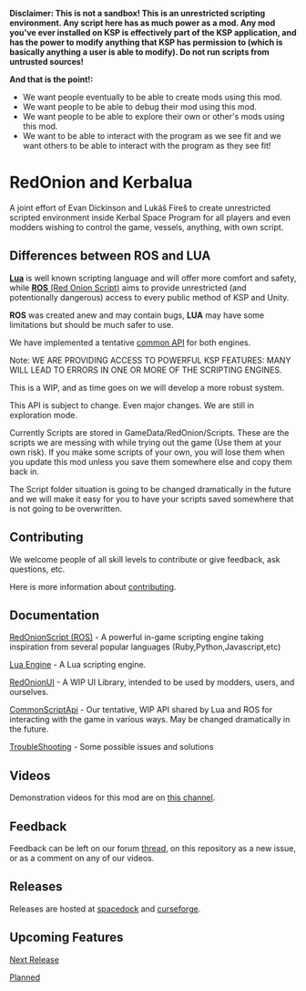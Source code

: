 **Disclaimer: This is not a sandbox! This is an unrestricted scripting environment. Any script here has as much power as a mod. Any mod you've ever installed on KSP is effectively part of the KSP application, and has the power to modify anything that KSP has permission to (which is basically anything a user is able to modify). Do not run scripts from untrusted sources!**

**And that is the point!:**

- We want people eventually to be able to create mods using this mod.
- We want people to be able to debug their mod using this mod.
- We want people to be able to explore their own or other's mods using this mod.
- We want to be able to interact with the program as we see fit and we want others to be able to interact with the program as they see fit!

# RedOnion and Kerbalua

A joint effort of Evan Dickinson and Lukáš Fireš to create
unrestricted scripted environment inside Kerbal Space Program
for all players and even modders wishing to control the game,
vessels, anything, with own script.
 
## Differences between ROS and LUA

[**Lua**](https://github.com/evandisoft/RedOnion/blob/master/Kerbalua/README.md)
is well known scripting language
and will offer more comfort and safety, while
[**ROS** (Red Onion Script)](https://github.com/evandisoft/RedOnion/blob/master/RedOnion.Script/README.md)
aims to provide unrestricted (and potentionally dangerous)
access to every public method of KSP and Unity.

**ROS** was created anew and may contain bugs,
**LUA** may have some limitations
but should be much safer to use.

We have implemented a tentative [common API](https://github.com/evandisoft/RedOnion/blob/master/CommonScriptApi.md) for both engines.

Note:
WE ARE PROVIDING ACCESS TO POWERFUL KSP FEATURES:
MANY WILL LEAD TO ERRORS IN ONE OR MORE OF THE SCRIPTING ENGINES.

This is a WIP, and as time goes on we will develop a more robust system.

This API is subject to change. Even major changes. We are still in exploration mode.

Currently Scripts are stored in GameData/RedOnion/Scripts. These are the scripts we are messing with while trying out the game (Use them at your own risk). If you make some scripts of your own, you will lose them when you update this mod unless you save them somewhere else and copy them back in.

The Script folder situation is going to be changed dramatically in the future and we will make it easy for you to have your scripts saved somewhere that is not going to be overwritten.

## Contributing
We welcome people of all skill levels to contribute or give feedback, ask questions, etc.

Here is more information about [contributing](https://github.com/evandisoft/RedOnion/blob/master/Contributing.md).

## Documentation

[RedOnionScript (ROS)](https://github.com/evandisoft/RedOnion/blob/master/RedOnion.Script/README.md) - A powerful in-game scripting engine taking inspiration from several popular languages (Ruby,Python,Javascript,etc)

[Lua Engine](https://github.com/evandisoft/RedOnion/blob/master/Kerbalua/README.md) - A Lua scripting engine.

[RedOnionUI](https://github.com/evandisoft/RedOnion/blob/master/RedOnion.UI/README.md) - A WIP UI Library, intended to be used by modders, users, and ourselves.

[CommonScriptApi](https://github.com/evandisoft/RedOnion/blob/master/CommonScriptApi.md) - Our tentative, WIP API shared by Lua and ROS for interacting with the game in various ways. May be changed dramatically in the future.

[TroubleShooting](https://github.com/evandisoft/RedOnion/blob/master/TroubleShooting.md) - Some possible issues and solutions

## Videos
Demonstration videos for this mod are on [this channel](https://www.youtube.com/channel/UChduoYTVOtAH0NA-Lj8EiKA).

## Feedback
Feedback can be left on our forum [thread](https://forum.kerbalspaceprogram.com/index.php?/topic/183050-wip-redonion-020-unrestricted-in-game-scripting-has-repl-editor-and-intellisense-lua-and-a-custom-jsruby-like-language-implemented-tested-on-ksp-161/), on this repository as a new issue, or as a comment on any of our videos.

## Releases
Releases are hosted at [spacedock](https://spacedock.info/mod/2116/Red%20Onion) and [curseforge](https://kerbal.curseforge.com/projects/redonion).

## Upcoming Features

[Next Release](https://github.com/evandisoft/RedOnion/blob/master/ChangeLog.md#next-release)

[Planned](https://github.com/evandisoft/RedOnion/blob/master/ChangeLog.md#planned-features)
